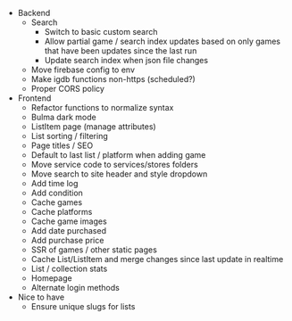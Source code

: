 - Backend
  - Search
    - Switch to basic custom search
    - Allow partial game / search index updates based on only games that have been updates since the last run
    - Update search index when json file changes
  - Move firebase config to env
  - Make igdb functions non-https (scheduled?)
  - Proper CORS policy
- Frontend
  - Refactor functions to normalize syntax
  - Bulma dark mode
  - ListItem page (manage attributes)
  - List sorting / filtering
  - Page titles / SEO
  - Default to last list / platform when adding game
  - Move service code to services/stores folders
  - Move search to site header and style dropdown
  - Add time log
  - Add condition
  - Cache games
  - Cache platforms
  - Cache game images
  - Add date purchased
  - Add purchase price
  - SSR of games / other static pages
  - Cache List/ListItem and merge changes since last update in realtime
  - List / collection stats
  - Homepage
  - Alternate login methods
- Nice to have
  - Ensure unique slugs for lists
